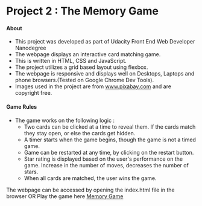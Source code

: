  # Project 2 : The Memory Game
 
 #### About
 
* This project was developed as part of Udacity Front End Web Developer Nanodegree 
* The webpage displays an interactive card matching game. 
* This is written in HTML, CSS and JavaScript.
* The project utilizes a grid based layout using flexbox.
* The webpage is responsive and displays well on Desktops, Laptops and phone browsers.(Tested on Google Chrome Dev Tools).
* Images used in the project are from www.pixabay.com and are copyright free.

#### Game Rules

* The game works on the following logic :
	* Two cards can be clicked at a time to reveal them. If the cards match they stay open, or else the cards get 		hidden. 
	* A timer starts when the game begins, though the game is not a timed game.
	* Game can be restarted at any time, by clicking on the restart button.
	* Star rating is displayed based on the user's performance on the game. Increase in the number of moves, decreases 		the number of stars.
	* When all cards are matched, the user wins the game.


The webpage can be accessed by opening the index.html file in the browser OR Play the game here [Memory Game](https://faazaah.github.io/Memory-Game/)
